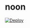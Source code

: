 # noon
[![Deploy](https://www.herokucdn.com/deploy/button.png)](https://dashboard.heroku.com/new?template=https://github.com/good128/noon )

